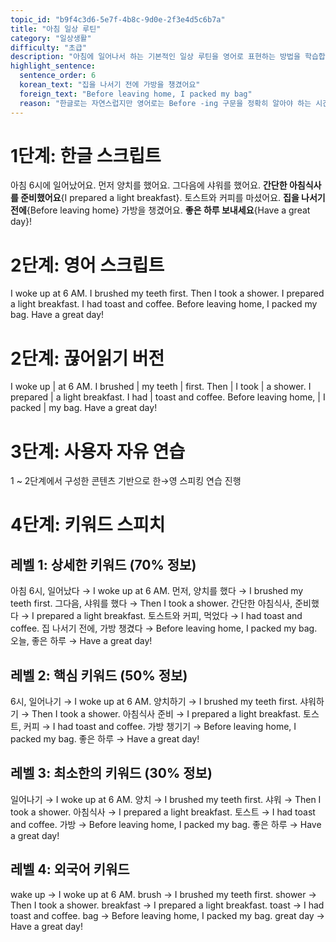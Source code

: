```yaml
---
topic_id: "b9f4c3d6-5e7f-4b8c-9d0e-2f3e4d5c6b7a"
title: "아침 일상 루틴"
category: "일상생활"
difficulty: "초급"
description: "아침에 일어나서 하는 기본적인 일상 루틴을 영어로 표현하는 방법을 학습합니다."
highlight_sentence:
  sentence_order: 6
  korean_text: "집을 나서기 전에 가방을 챙겼어요"
  foreign_text: "Before leaving home, I packed my bag"
  reason: "한글로는 자연스럽지만 영어로는 Before -ing 구문을 정확히 알아야 하는 시간 관계 표현"
---
```


# 1단계: 한글 스크립트

아침 6시에 일어났어요.
먼저 양치를 했어요.
그다음에 샤워를 했어요.
**간단한 아침식사를 준비했어요**{I prepared a light breakfast}.
토스트와 커피를 마셨어요.
**집을 나서기 전에**{Before leaving home} 가방을 챙겼어요.
**좋은 하루 보내세요**{Have a great day}!

# 2단계: 영어 스크립트

I woke up at 6 AM.
I brushed my teeth first.
Then I took a shower.
I prepared a light breakfast.
I had toast and coffee.
Before leaving home, I packed my bag.
Have a great day!

# 2단계: 끊어읽기 버전

I woke up | at 6 AM.
I brushed | my teeth | first.
Then | I took | a shower.
I prepared | a light breakfast.
I had | toast and coffee.
Before leaving home, | I packed | my bag.
Have a great day!

# 3단계: 사용자 자유 연습

1 ~ 2단계에서 구성한 콘텐츠 기반으로 한→영 스피킹 연습 진행

# 4단계: 키워드 스피치

## 레벨 1: 상세한 키워드 (70% 정보)

아침 6시, 일어났다 → I woke up at 6 AM.
먼저, 양치를 했다 → I brushed my teeth first.
그다음, 샤워를 했다 → Then I took a shower.
간단한 아침식사, 준비했다 → I prepared a light breakfast.
토스트와 커피, 먹었다 → I had toast and coffee.
집 나서기 전에, 가방 챙겼다 → Before leaving home, I packed my bag.
오늘, 좋은 하루 → Have a great day!

## 레벨 2: 핵심 키워드 (50% 정보)

6시, 일어나기 → I woke up at 6 AM.
양치하기 → I brushed my teeth first.
샤워하기 → Then I took a shower.
아침식사 준비 → I prepared a light breakfast.
토스트, 커피 → I had toast and coffee.
가방 챙기기 → Before leaving home, I packed my bag.
좋은 하루 → Have a great day!

## 레벨 3: 최소한의 키워드 (30% 정보)

일어나기 → I woke up at 6 AM.
양치 → I brushed my teeth first.
샤워 → Then I took a shower.
아침식사 → I prepared a light breakfast.
토스트 → I had toast and coffee.
가방 → Before leaving home, I packed my bag.
좋은 하루 → Have a great day!

## 레벨 4: 외국어 키워드

wake up → I woke up at 6 AM.
brush → I brushed my teeth first.
shower → Then I took a shower.
breakfast → I prepared a light breakfast.
toast → I had toast and coffee.
bag → Before leaving home, I packed my bag.
great day → Have a great day!